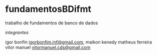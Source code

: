 # fundamentosBDifmt
trabalho de fundamentos de banco de dados

*integrantes*

igor bonfin igorbonfim.inf@gmail.com,
maikon kenedy
matheus ferreira
vitor  manuel vitormanuel.cds@gmail.com
